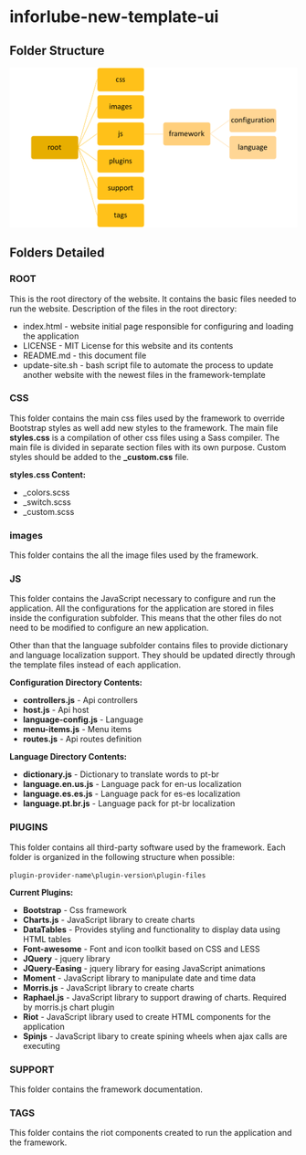 # inforlube-new-template-ui

## Folder Structure

![Image of Directory Tree](/support/tree.png)

## Folders Detailed

### ROOT

This is the root directory of the website. It contains the basic files needed to run the website. Description of the files in the root directory:

* index.html - website initial page responsible for configuring and loading the application
* LICENSE - MIT License for this website and its contents
* README.md - this document file
* update-site.sh - bash script file to automate the process to update another website with the newest files in the framework-template

### CSS

This folder contains the main css files used by the framework to override Bootstrap styles as well add new styles to the framework. The main file **styles.css** is a compilation of other css files using a Sass compiler. The main file is divided in separate section files with its own purpose. Custom styles should be added to the **\_custom.css** file.

**styles.css Content:**

* \_colors.scss
* \_switch.scss
* \_custom.scss

### images

This folder contains the all the image files used by the framework.

### JS

This folder contains the JavaScript necessary to configure and run the application. All the configurations for the application are stored in files inside the configuration subfolder. This means that the other files do not need to be modified to configure an new application.

Other than that the language subfolder contains files to provide dictionary and language localization support. They should be updated directly through the template files instead of each application.

**Configuration Directory Contents:**

* **controllers.js** - Api controllers
* **host.js** - Api host
* **language-config.js** - Language  
* **menu-items.js** - Menu items
* **routes.js** - Api routes definition

**Language Directory Contents:**

* **dictionary.js** - Dictionary to translate words to pt-br
* **language.en.us.js** - Language pack for en-us localization
* **language.es.es.js** - Language pack for es-es localization
* **language.pt.br.js** - Language pack for pt-br localization

### PlUGINS

This folder contains all third-party software used by the framework. Each folder is organized in the following structure when possible:

``plugin-provider-name\plugin-version\plugin-files``

**Current Plugins:**

* **Bootstrap** - Css framework
* **Charts.js** - JavaScript library to create charts
* **DataTables** - Provides styling and functionality to display data using HTML tables
* **Font-awesome** - Font and icon toolkit based on CSS and LESS
* **JQuery** - jquery library
* **JQuery-Easing** - jquery library for easing JavaScript animations
* **Moment** - JavaScript library to manipulate date and time data
* **Morris.js** - JavaScript library to create charts
* **Raphael.js** - JavaScript library to support drawing of charts. Required by morris.js chart plugin
* **Riot** - JavaScript library used to create HTML components for the application
* **Spinjs** - JavaScript libary to create spining wheels when ajax calls are executing

### SUPPORT

This folder contains the framework documentation.

### TAGS

This folder contains the riot components created to run the application and the framework.
